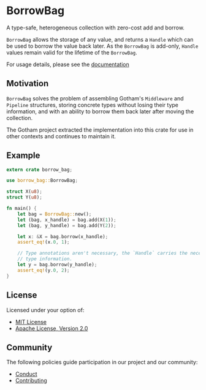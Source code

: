 # BorrowBag

A type-safe, heterogeneous collection with zero-cost add and borrow.

`BorrowBag` allows the storage of any value, and returns a `Handle` which can be
used to borrow the value back later. As the `BorrowBag` is add-only, `Handle`
values remain valid for the lifetime of the `BorrowBag`.

For usage details, please see the [documentation](https://docs.rs/borrow-bag/)

## Motivation

`BorrowBag` solves the problem of assembling Gotham's `Middleware` and `Pipeline` structures,
storing concrete types without losing their type information, and with an ability to borrow them
back later after moving the collection.

The Gotham project extracted the implementation into this crate for use in other contexts and
continues to maintain it.

## Example

```rust
extern crate borrow_bag;

use borrow_bag::BorrowBag;

struct X(u8);
struct Y(u8);

fn main() {
    let bag = BorrowBag::new();
    let (bag, x_handle) = bag.add(X(1));
    let (bag, y_handle) = bag.add(Y(2));

    let x: &X = bag.borrow(x_handle);
    assert_eq!(x.0, 1);

    // Type annotations aren't necessary, the `Handle` carries the necessary
    // type information.
    let y = bag.borrow(y_handle);
    assert_eq!(y.0, 2);
}
```

## License

Licensed under your option of:

* [MIT License](../../LICENSE-MIT)
* [Apache License, Version 2.0](../../LICENSE-APACHE)

## Community

The following policies guide participation in our project and our community:

* [Conduct](../../CONDUCT.md)
* [Contributing](../../CONTRIBUTING.md)
